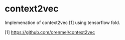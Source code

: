 # context2vec

Implemenation of context2vec [1] using tensorflow fold.

[1] https://github.com/orenmel/context2vec
